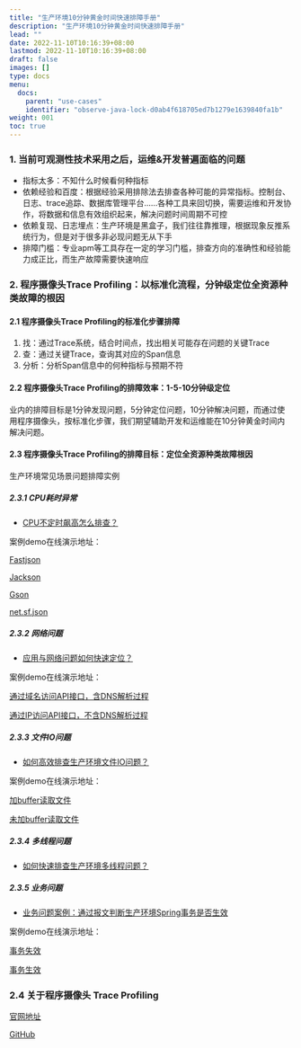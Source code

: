 ```yaml
---
title: "生产环境10分钟黄金时间快速排障手册"
description: "生产环境10分钟黄金时间快速排障手册"
lead: ""
date: 2022-11-10T10:16:39+08:00
lastmod: 2022-11-10T10:16:39+08:00
draft: false
images: []
type: docs
menu:
  docs:
    parent: "use-cases"
    identifier: "observe-java-lock-d0ab4f618705ed7b1279e1639840fa1b"
weight: 001
toc: true
---
```


### 1. 当前可观测性技术采用之后，运维&开发普遍面临的问题
- 指标太多：不知什么时候看何种指标
- 依赖经验和百度：根据经验采用排除法去排查各种可能的异常指标。控制台、日志、trace追踪、数据库管理平台......各种工具来回切换，需要运维和开发协作，将数据和信息有效组织起来，解决问题时间周期不可控
- 依赖复现、日志埋点：生产环境是黑盒子，我们往往靠推理，根据现象反推系统行为，但是对于很多非必现问题无从下手
- 排障门槛：专业apm等工具存在一定的学习门槛，排查方向的准确性和经验能力成正比，而生产故障需要快速响应

### 2. 程序摄像头Trace Profiling：以标准化流程，分钟级定位全资源种类故障的根因

#### 2.1 程序摄像头Trace Profiling的标准化步骤排障


1. 找：通过Trace系统，结合时间点，找出相关可能存在问题的关键Trace
2. 查：通过关键Trace，查询其对应的Span信息
3. 分析：分析Span信息中的何种指标与预期不符

#### 2.2 程序摄像头Trace Profiling的排障效率：1-5-10分钟级定位
业内的排障目标是1分钟发现问题，5分钟定位问题，10分钟解决问题，而通过使用程序摄像头，按标准化步骤，我们期望辅助开发和运维能在10分钟黄金时间内解决问题。

#### 2.3 程序摄像头Trace Profiling的排障目标：定位全资源种类故障根因
生产环境常见场景问题排障实例

##### 2.3.1 CPU耗时异常
- [CPU不定时飙高怎么排查？](/blogs/use-cases/trace-profiling-menu/cpu-irregular-spike/)

案例demo在线演示地址：
 
[Fastjson](http://218.75.39.90:9504/#/thread?folder=Demo_Demo-69579c8597-xpw9k_javedemo_24355&file=http_L1VzZXJDYXNlTmV3L3F1ZXJ5QmlnUmVzdWx0_1672887117564186216_true)

[Jackson](http://218.75.39.90:9504/#/thread?folder=Demo_Demo-69579c8597-xpw9k_javedemo_24355&file=http_L1VzZXJDYXNlTmV3L3F1ZXJ5QmlnUmVzdWx0_1672887119685860683_true)

[Gson](http://218.75.39.90:9504/#/thread?folder=Demo_Demo-69579c8597-xpw9k_javedemo_24355&file=http_L1VzZXJDYXNlTmV3L3F1ZXJ5QmlnUmVzdWx0_1672887122006787404_true)

[net.sf.json](http://218.75.39.90:9504/#/thread?folder=Demo_Demo-69579c8597-xpw9k_javedemo_24355&file=http_L1VzZXJDYXNlTmV3L3F1ZXJ5QmlnUmVzdWx0_1672887125255336776_true)


##### 2.3.2 网络问题
- [应用与网络问题如何快速定位？](/blogs/use-cases/trace-profiling-menu/app-dns-slow/)

案例demo在线演示地址：

[通过域名访问API接口，含DNS解析过程](http://218.75.39.90:9504/#/thread?query=es&pid=24355&stime=1672889213933&etime=1672889214933&protocl=http)

[通过IP访问API接口，不含DNS解析过程](http://218.75.39.90:9504/#/thread?query=es&pid=28037&stime=1672889415602&etime=1672889416602&protocl=http)

##### 2.3.3 文件IO问题
- [如何高效排查生产环境文件IO问题？](/blogs/use-cases/trace-profiling-menu/file-io-buffer/)

案例demo在线演示地址：

[加buffer读取文件](http://218.75.39.90:9504/#/thread?folder=Demo_Demo-69579c8597-xpw9k_javedemo_24355&file=http_L1VzZXJDYXNlTmV3L2ZpbGVJTw==_1672886938363555733_true)

[未加buffer读取文件](http://218.75.39.90:9504/#/thread?folder=Demo_Demo-69579c8597-xpw9k_javedemo_24355&file=http_L1VzZXJDYXNlTmV3L2ZpbGVJTw==_1672886741630534315_true)

##### 2.3.4 多线程问题
- [如何快速排查生产环境多线程问题？](/blogs/use-cases/trace-profiling-menu/thread-pool-log/)

##### 2.3.5 业务问题
- [业务问题案例：通过报文判断生产环境Spring事务是否生效](/blogs/use-cases/trace-profiling-menu/mysql-commit/)

案例demo在线演示地址：

[事务失效](http://218.75.39.90:9504/#/thread?query=es&pid=24355&stime=1672888787128&etime=1672888788128&protocl=http)

[事务生效](http://218.75.39.90:9504/#/thread?query=es&pid=24355&stime=1672888797141&etime=1672888798141&protocl=http)


### 2.4 关于程序摄像头 Trace Profiling

[官网地址](http://kindling.harmonycloud.cn/)

[GitHub](https://github.com/kindlingproject/kindling)

